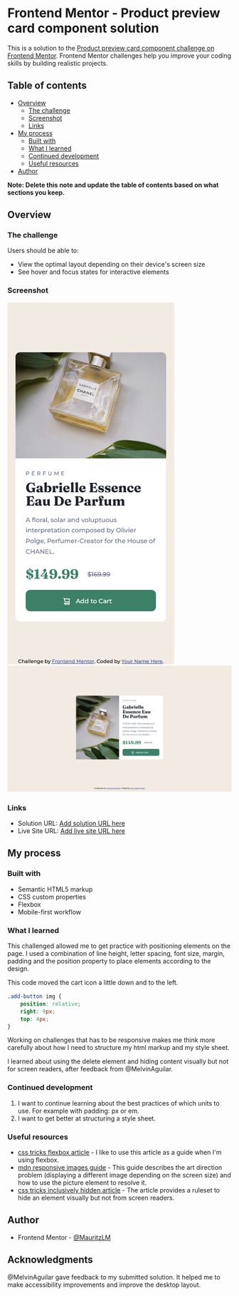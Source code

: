 # Frontend Mentor - Product preview card component solution

This is a solution to the [Product preview card component challenge on Frontend Mentor](https://www.frontendmentor.io/challenges/product-preview-card-component-GO7UmttRfa). Frontend Mentor challenges help you improve your coding skills by building realistic projects. 

## Table of contents

- [Overview](#overview)
  - [The challenge](#the-challenge)
  - [Screenshot](#screenshot)
  - [Links](#links)
- [My process](#my-process)
  - [Built with](#built-with)
  - [What I learned](#what-i-learned)
  - [Continued development](#continued-development)
  - [Useful resources](#useful-resources)
- [Author](#author)


**Note: Delete this note and update the table of contents based on what sections you keep.**

## Overview

### The challenge

Users should be able to:

- View the optimal layout depending on their device's screen size
- See hover and focus states for interactive elements

### Screenshot

![](./images/mobile-screenshot.png)
![](./images/desktop-screenshot.png)

### Links

- Solution URL: [Add solution URL here](https://your-solution-url.com)
- Live Site URL: [Add live site URL here](https://mauritzlm.github.io/product-preview-card/)

## My process

### Built with

- Semantic HTML5 markup
- CSS custom properties
- Flexbox
- Mobile-first workflow

### What I learned

This challenged allowed me to get practice with positioning elements on the page.
I used a combination of line height, letter spacing, font size, margin, padding and the position property to place elements according to the design.

This code moved the cart icon a little down and to the left.
```css
.add-button img {
    position: relative;
    right: 9px;
    top: 4px;
}
```
Working on challenges that has to be responsive makes me think more carefully about how I need to structure my html markup and my style sheet.

I learned about using the delete element and hiding content visually but not for screen readers, after feedback from @MelvinAguilar.

### Continued development

1. I want to continue learning about the best practices of which units to use. For example with padding: px or em.
2. I want to get better at structuring a style sheet. 

### Useful resources

- [css tricks flexbox article](https://css-tricks.com/snippets/css/a-guide-to-flexbox/) - I like to use this article as a guide when I'm using flexbox.
- [mdn responsive images guide](https://developer.mozilla.org/en-US/docs/Learn/HTML/Multimedia_and_embedding/Responsive_images) - This guide describes the art direction problem (displaying a different image depending on the screen size) and how to use the picture element to resolve it.
- [css tricks inclusively hidden article](https://css-tricks.com/inclusively-hidden/) - The article provides a ruleset to hide an element visually but not from screen readers.

## Author

- Frontend Mentor - [@MauritzLM](https://www.frontendmentor.io/profile/MauritzLM)

## Acknowledgments

@MelvinAguilar gave feedback to my submitted solution. It helped me to make accessibility improvements and improve the desktop layout.  


